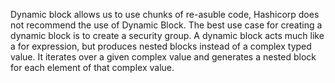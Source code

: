 Dynamic block allows us to use chunks of re-asuble code, Hashicorp does not recommend the use of Dynamic Block. 
The best use case for creating a dynamic block is to create a security group. 
A dynamic block acts much like a for expression, but produces nested blocks instead of a complex typed value. It iterates over a given complex value and generates a nested block for each element of that complex value.
